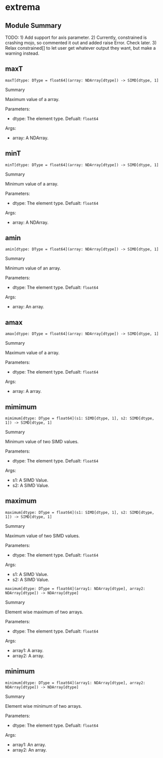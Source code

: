 



# extrema

##  Module Summary
  
TODO:  1) Add support for axis parameter.   2) Currently, constrained is crashing mojo, so commented it out and added raise Error. Check later. 3) Relax constrained[] to let user get whatever output they want, but make a warning instead.
## maxT


```Mojo
maxT[dtype: DType = float64](array: NDArray[dtype]) -> SIMD[dtype, 1]
```  
Summary  
  
Maximum value of a array.  
  
Parameters:  

- dtype: The element type. Defualt: `float64`
  
Args:  

- array: A NDArray.

## minT


```Mojo
minT[dtype: DType = float64](array: NDArray[dtype]) -> SIMD[dtype, 1]
```  
Summary  
  
Minimum value of a array.  
  
Parameters:  

- dtype: The element type. Defualt: `float64`
  
Args:  

- array: A NDArray.

## amin


```Mojo
amin[dtype: DType = float64](array: NDArray[dtype]) -> SIMD[dtype, 1]
```  
Summary  
  
Minimum value of an array.  
  
Parameters:  

- dtype: The element type. Defualt: `float64`
  
Args:  

- array: An array.

## amax


```Mojo
amax[dtype: DType = float64](array: NDArray[dtype]) -> SIMD[dtype, 1]
```  
Summary  
  
Maximum value of a array.  
  
Parameters:  

- dtype: The element type. Defualt: `float64`
  
Args:  

- array: A array.

## mimimum


```Mojo
mimimum[dtype: DType = float64](s1: SIMD[dtype, 1], s2: SIMD[dtype, 1]) -> SIMD[dtype, 1]
```  
Summary  
  
Minimum value of two SIMD values.  
  
Parameters:  

- dtype: The element type. Defualt: `float64`
  
Args:  

- s1: A SIMD Value.
- s2: A SIMD Value.

## maximum


```Mojo
maximum[dtype: DType = float64](s1: SIMD[dtype, 1], s2: SIMD[dtype, 1]) -> SIMD[dtype, 1]
```  
Summary  
  
Maximum value of two SIMD values.  
  
Parameters:  

- dtype: The element type. Defualt: `float64`
  
Args:  

- s1: A SIMD Value.
- s2: A SIMD Value.


```Mojo
maximum[dtype: DType = float64](array1: NDArray[dtype], array2: NDArray[dtype]) -> NDArray[dtype]
```  
Summary  
  
Element wise maximum of two arrays.  
  
Parameters:  

- dtype: The element type. Defualt: `float64`
  
Args:  

- array1: A array.
- array2: A array.

## minimum


```Mojo
minimum[dtype: DType = float64](array1: NDArray[dtype], array2: NDArray[dtype]) -> NDArray[dtype]
```  
Summary  
  
Element wise minimum of two arrays.  
  
Parameters:  

- dtype: The element type. Defualt: `float64`
  
Args:  

- array1: An array.
- array2: An array.
